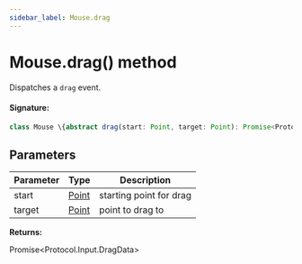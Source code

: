 ```yaml
---
sidebar_label: Mouse.drag
---
```


# Mouse.drag() method

Dispatches a `drag` event.

#### Signature:

```typescript
class Mouse \{abstract drag(start: Point, target: Point): Promise<Protocol.Input.DragData>;\}
```

## Parameters

| Parameter | Type                          | Description             |
| --------- | ----------------------------- | ----------------------- |
| start     | [Point](./puppeteer.point.md) | starting point for drag |
| target    | [Point](./puppeteer.point.md) | point to drag to        |

**Returns:**

Promise&lt;Protocol.Input.DragData&gt;
